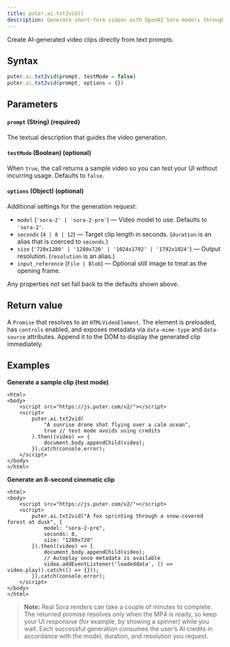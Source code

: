 ```yaml
---
title: puter.ai.txt2vid()
description: Generate short-form videos with OpenAI Sora models through Puter.js.
---
```


Create AI-generated video clips directly from text prompts.

## Syntax

```js
puter.ai.txt2vid(prompt, testMode = false)
puter.ai.txt2vid(prompt, options = {})
```

## Parameters
#### `prompt` (String) (required)
The textual description that guides the video generation.

#### `testMode` (Boolean) (optional)
When `true`, the call returns a sample video so you can test your UI without incurring usage. Defaults to `false`.

#### `options` (Object) (optional)
Additional settings for the generation request:

- `model` (`'sora-2' | 'sora-2-pro'`) — Video model to use. Defaults to `'sora-2'`.
- `seconds` (`4 | 8 | 12`) — Target clip length in seconds. (`duration` is an alias that is coerced to `seconds`.)
- `size` (`'720x1280' | '1280x720' | '1024x1792' | '1792x1024'`) — Output resolution. (`resolution` is an alias.)
- `input_reference` (`File | Blob`) — Optional still image to treat as the opening frame.

Any properties not set fall back to the defaults shown above.

## Return value
A `Promise` that resolves to an `HTMLVideoElement`. The element is preloaded, has `controls` enabled, and exposes metadata via `data-mime-type` and `data-source` attributes. Append it to the DOM to display the generated clip immediately.

## Examples

<strong class="example-title">Generate a sample clip (test mode)</strong>

```html;ai-txt2vid
<html>
<body>
    <script src="https://js.puter.com/v2/"></script>
    <script>
        puter.ai.txt2vid(
            "A sunrise drone shot flying over a calm ocean",
            true // test mode avoids using credits
        ).then((video) => {
            document.body.appendChild(video);
        }).catch(console.error);
    </script>
</body>
</html>
```

<strong class="example-title">Generate an 8-second cinematic clip</strong>

```html;ai-txt2vid-options
<html>
<body>
    <script src="https://js.puter.com/v2/"></script>
    <script>
        puter.ai.txt2vid("A fox sprinting through a snow-covered forest at dusk", {
            model: "sora-2-pro",
            seconds: 8,
            size: "1280x720"
        }).then((video) => {
            document.body.appendChild(video);
            // Autoplay once metadata is available
            video.addEventListener('loadeddata', () => video.play().catch(() => {}));
        }).catch(console.error);
    </script>
</body>
</html>
```

> **Note:** Real Sora renders can take a couple of minutes to complete. The returned promise resolves only when the MP4 is ready, so keep your UI responsive (for example, by showing a spinner) while you wait. Each successful generation consumes the user’s AI credits in accordance with the model, duration, and resolution you request.
